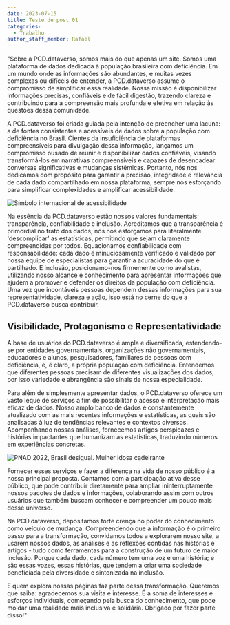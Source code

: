 ```yaml
---
date: 2023-07-15
title: Teste de post 01
categories:
  - Trabalho
author_staff_member: Rafael
---
```

"Sobre a PCD.dataverso, somos mais do que apenas um site. Somos uma plataforma de dados dedicada à população brasileira com deficiência. Em um mundo onde as informações são abundantes, e muitas vezes complexas ou difíceis de entender, a PCD.dataverso assume o compromisso de simplificar essa realidade. Nossa missão é disponibilizar informações precisas, confiáveis e de fácil digestão, trazendo clareza e contribuindo para a compreensão mais profunda e efetiva em relação às questões dessa comunidade.

A PCD.dataverso foi criada guiada pela intenção de preencher uma lacuna: a de fontes consistentes e acessíveis de dados sobre a população com deficiência no Brasil. Cientes da insuficiência de plataformas compreensíveis para divulgação dessa informação, lançamos um compromisso ousado de reunir e disponibilizar dados confiáveis, visando transformá-los em narrativas compreensíveis e capazes de desencadear conversas significativas e mudanças sistêmicas. Portanto, nós nos dedicamos com propósito para garantir a precisão, integridade e relevância de cada dado compartilhado em nossa plataforma, sempre nos esforçando para simplificar complexidades e amplificar acessibilidade.

![Símbolo internacional de acessibilidade](images/acessibility-icon.jpg)

Na essência da PCD.dataverso estão nossos valores fundamentais: transparência, confiabilidade e inclusão. Acreditamos que a transparência é primordial no trato dos dados; nós nos esforçamos para literalmente 'descomplicar' as estatísticas, permitindo que sejam claramente compreendidas por todos. Equacionamos confiabilidade com responsabilidade: cada dado é minuciosamente verificado e validado por nossa equipe de especialistas para garantir a acuracidade do que é partilhado. E inclusão, posicionamo-nos firmemente como avalistas, utilizando nosso alcance e conhecimento para apresentar informações que ajudem a promover e defender os direitos da população com deficiência. Uma vez que incontáveis pessoas dependem dessas informações para sua representatividade, clareza e ação, isso está no cerne do que a PCD.dataverso busca contribuir.

## Visibilidade, Protagonismo e Representatividade

A base de usuários do PCD.dataverso é ampla e diversificada, estendendo-se por entidades governamentais, organizações não governamentais, educadores e alunos, pesquisadores, familiares de pessoas com deficiência, e, é claro, a própria população com deficiência. Entendemos que diferentes pessoas precisam de diferentes visualizações dos dados, por isso variedade e abrangência são sinais de nossa especialidade. 

Para além de simplesmente apresentar dados, o PCD.dataverso oferece um vasto leque de serviços a fim de possibilitar o acesso e interpretação mais eficaz de dados. Nosso amplo banco de dados é constantemente atualizado com as mais recentes informações e estatísticas, as quais são analisadas à luz de tendências relevantes e contextos diversos. Acompanhando nossas análises, fornecemos artigos perspicazes e histórias impactantes que humanizam as estatísticas, traduzindo números em experiências concretas.

![PNAD 2022, Brasil desigual. Mulher idosa cadeirante](https://jornalistainclusivo.com/wp-content/uploads/2023/07/brasil-desigual-pnad-2022-mulher-idosa.jpg)

Fornecer esses serviços e fazer a diferença na vida de nosso público é a nossa principal proposta. Contamos com a participação ativa desse público, que pode contribuir diretamente para ampliar ininterruptamente nossos pacotes de dados e informações, colaborando assim com outros usuários que também buscam conhecer e compreender um pouco mais desse universo.

Na PCD.dataverso, depositamos forte crença no poder do conhecimento como veículo de mudança. Compreendendo que a informação é o primeiro passo para a transformação, convidamos todos a explorarem nosso site, a usarem nossos dados, as análises e as reflexões contidas nas histórias e artigos - tudo como ferramentas para a construção de um futuro de maior inclusão. Porque cada dado, cada número tem uma voz e uma história; e são essas vozes, essas histórias, que tendem a criar uma sociedade beneficiada pela diversidade e sintonizada na inclusão. 

E quem explora nossas páginas faz parte dessa transformação. Queremos que saiba: agradecemos sua visita e interesse. É a soma de interesses e esforços individuais, começando pela busca do conhecimento, que pode moldar uma realidade mais inclusiva e solidária. Obrigado por fazer parte disso!"